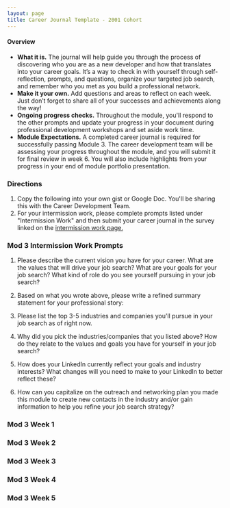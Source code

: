 ```yaml
---
layout: page
title: Career Journal Template - 2001 Cohort
---
```


#### Overview

* **What it is.** The journal will help guide you through the process of discovering who you are as a new developer and how that translates into your career goals.  It’s a way to check in with yourself through self-reflection, prompts, and questions, organize your targeted job search, and remember who you met as you build a professional network.   
* **Make it your own.** Add questions and areas to reflect on each week. Just don’t forget to share all of your successes and achievements along the way!
* **Ongoing progress checks.** Throughout the module, you'll respond to the other prompts and update your progress in your document during professional development workshops and set aside work time.
* **Module Expectations.** A completed career journal is required for successfully passing Module 3. The career development team will be assessing your progress throughout the module, and you will submit it for final review in week 6. You will also include highlights from your progress in your end of module portfolio presentation.

### Directions

1. Copy the following into your own gist or Google Doc. You'll be sharing this with the Career Development Team.
2. For your intermission work, please complete prompts listed under "Intermission Work" and then submit your career journal in the survey linked on the [intermission work page.](pre_work.md)

### Mod 3 Intermission Work Prompts

1. Please describe the current vision you have for your career. What are the values that will drive your job search? What are your goals for your job search? What kind of role do you see yourself pursuing in your job search?

2. Based on what you wrote above, please write a refined summary statement for your professional story:

3. Please list the top 3-5 industries and companies you'll pursue in your job search as of right now.

4. Why did you pick the industries/companies that you listed above? How do they relate to the values and goals you have for yourself in your job search?

5. How does your LinkedIn currently reflect your goals and industry interests? What changes will you need to make to your LinkedIn to better reflect these?

6. How can you capitalize on the outreach and networking plan you made this module to create new contacts in the industry and/or gain information to help you refine your job search strategy?


### Mod 3 Week 1

### Mod 3 Week 2

### Mod 3 Week 3

### Mod 3 Week 4

### Mod 3 Week 5
